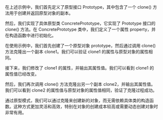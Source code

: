 
在上述示例中，我们首先定义了原型接口 Prototype，其中包含了一个 clone() 方法用于创建并返回原型对象的副本。

然后，我们实现了具体原型类 ConcretePrototype，它实现了 Prototype 接口的 clone() 方法。在 ConcretePrototype 类中，我们定义了一个属性 property，并在构造函数中进行初始化。

在使用示例中，我们首先创建了一个原型对象 prototype，然后通过调用 clone() 方法克隆出一个副本 clone1。我们可以验证 clone1 的属性与原型对象的属性相同。

接下来，我们修改了 clone1 的属性，并输出其属性值。我们可以看到 clone1 的属性值已经改变。

然后，我们再次调用 clone() 方法克隆出另一个副本 clone2，并输出其属性值。我们可以看到 clone2 的属性值与原型对象的属性值相同，验证了克隆过程成功。

通过原型模式，我们可以通过克隆来创建新的对象，而无需依赖具体类的构造函数。这种方式更加灵活和高效，特别在对象的创建成本较高或需要动态创建对象时非常有用。